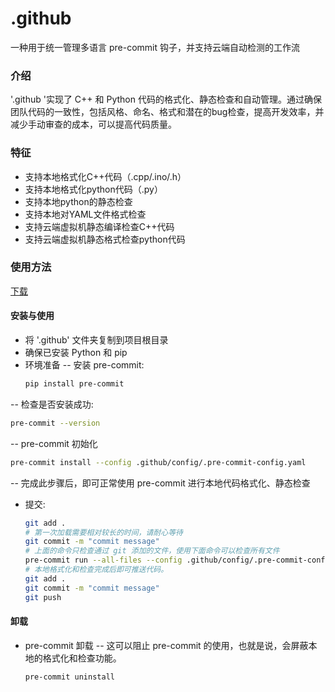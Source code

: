 

# .github
一种用于统一管理多语言 pre-commit 钩子，并支持云端自动检测的工作流

### 介绍
'.github '实现了 C++ 和 Python 代码的格式化、静态检查和自动管理。通过确保团队代码的一致性，包括风格、命名、格式和潜在的bug检查，提高开发效率，并减少手动审查的成本，可以提高代码质量。


### 特征
- 支持本地格式化C++代码（.cpp/.ino/.h）
- 支持本地格式化python代码（.py）
- 支持本地python的静态检查
- 支持本地对YAML文件格式检查
- 支持云端虚拟机静态编译检查C++代码
- 支持云端虚拟机静态格式检查python代码

### 使用方法
[下载](https://github.com/jiaziui/action.git)

#### 安装与使用
- 将 '.github' 文件夹复制到项目根目录
- 确保已安装 Python 和 pip
- 环境准备
-- 安装 pre-commit:
  ```bash
  pip install pre-commit
  ```
-- 检查是否安装成功:
  ```bash
  pre-commit --version
  ```
-- pre-commit 初始化
  ```bash
  pre-commit install --config .github/config/.pre-commit-config.yaml
  ```
-- 完成此步骤后，即可正常使用 pre-commit 进行本地代码格式化、静态检查

- 提交:
  ```bash
  git add .
  # 第一次加载需要相对较长的时间，请耐心等待
  git commit -m "commit message"
  # 上面的命令只检查通过 git 添加的文件，使用下面命令可以检查所有文件
  pre-commit run --all-files --config .github/config/.pre-commit-config.yaml
  # 本地格式化和检查完成后即可推送代码。
  git add .
  git commit -m "commit message"
  git push
  ```
#### 卸载
- pre-commit 卸载
-- 这可以阻止 pre-commit 的使用，也就是说，会屏蔽本地的格式化和检查功能。
  ```bash
  pre-commit uninstall
  ```